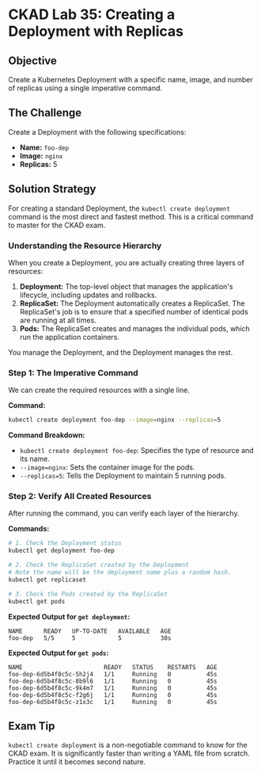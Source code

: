# CKAD Lab 35: Creating a Deployment with Replicas

## Objective
Create a Kubernetes Deployment with a specific name, image, and number of replicas using a single imperative command.

## The Challenge
Create a Deployment with the following specifications:
-   **Name:** `foo-dep`
-   **Image:** `nginx`
-   **Replicas:** 5

## Solution Strategy
For creating a standard Deployment, the `kubectl create deployment` command is the most direct and fastest method. This is a critical command to master for the CKAD exam.

### Understanding the Resource Hierarchy
When you create a Deployment, you are actually creating three layers of resources:
1.  **Deployment:** The top-level object that manages the application's lifecycle, including updates and rollbacks.
2.  **ReplicaSet:** The Deployment automatically creates a ReplicaSet. The ReplicaSet's job is to ensure that a specified number of identical pods are running at all times.
3.  **Pods:** The ReplicaSet creates and manages the individual pods, which run the application containers.

You manage the Deployment, and the Deployment manages the rest.

### Step 1: The Imperative Command
We can create the required resources with a single line.

**Command:**
```bash
kubectl create deployment foo-dep --image=nginx --replicas=5
```

**Command Breakdown:**
-   `kubectl create deployment foo-dep`: Specifies the type of resource and its name.
-   `--image=nginx`: Sets the container image for the pods.
-   `--replicas=5`: Tells the Deployment to maintain 5 running pods.

### Step 2: Verify All Created Resources
After running the command, you can verify each layer of the hierarchy.

**Commands:**
```bash
# 1. Check the Deployment status
kubectl get deployment foo-dep

# 2. Check the ReplicaSet created by the Deployment
# Note the name will be the deployment name plus a random hash.
kubectl get replicaset

# 3. Check the Pods created by the ReplicaSet
kubectl get pods
```

**Expected Output for `get deployment`:**
```
NAME      READY   UP-TO-DATE   AVAILABLE   AGE
foo-dep   5/5     5            5           30s
```

**Expected Output for `get pods`:**
```
NAME                       READY   STATUS    RESTARTS   AGE
foo-dep-6d5b4f8c5c-5h2j4   1/1     Running   0          45s
foo-dep-6d5b4f8c5c-8b9l6   1/1     Running   0          45s
foo-dep-6d5b4f8c5c-9k4m7   1/1     Running   0          45s
foo-dep-6d5b4f8c5c-f2g6j   1/1     Running   0          45s
foo-dep-6d5b4f8c5c-z1x3c   1/1     Running   0          45s
```

## Exam Tip
`kubectl create deployment` is a non-negotiable command to know for the CKAD exam. It is significantly faster than writing a YAML file from scratch. Practice it until it becomes second nature.
